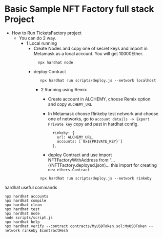 # Basic Sample NFT Factory full stack Project

- How to Run TicketsFactory project
  - You can do 2 way.
    - 1 Local running 
      - Create Nodes and copy one of secret keys and 
          import in Metamask as a local account. You will get 10000Ether.
        ```shell
          npx hardhat node
        ```
      - deploy Contract 
        ```shell
           npx hardhat run scripts/deploy.js --network localhost
        ```
        - 2 Running using Remix 
            - Create account in ALCHEMY, choose Remix option and copy `ALCHEMY_URL`
       
            - In Metamask choose Rinkeby test network and choose one of networks, go to
              `account details -> Export Private key` copy and past in hardhat config.
              ```shell
                rinkeby: {
                  url: ALCHEMY_URL,
                  accounts: [`0x${PRIVATE_KEY}`]
                },
              ```
            - deploy Contract and use import NFTFactoryWithAddress from "...(/NFTFactory.deployed.json)...
              this import for creating `new ethers.Contract`
        ```shell
           npx hardhat run scripts/deploy.js --network rinkeby
        ```  




hardhat useful commands
```shell
npx hardhat accounts
npx hardhat compile
npx hardhat clean
npx hardhat test
npx hardhat node
node scripts/script.js
npx hardhat help
npx hardhat verify --contract contracts/MyUSDToken.sol:MyUSDToken --network rinkeby $contractHesh 

```
